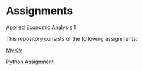 # Assignments
Applied Economic Analysis 1

This repository consists of the following assignments:

[My CV](https://github.com/chanyitian/Assignments/blob/master/CV.md#education)

[Python Assignment](https://github.com/chanyitian/Assignments/blob/master/Python%2BAssignment.ipynb)
